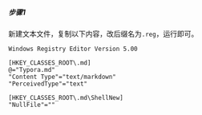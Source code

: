 ##### 步骤1

新建文本文件，复制以下内容，改后缀名为`.reg`，运行即可。

```
Windows Registry Editor Version 5.00
 
[HKEY_CLASSES_ROOT\.md]
@="Typora.md"
"Content Type"="text/markdown"
"PerceivedType"="text"
 
[HKEY_CLASSES_ROOT\.md\ShellNew]
"NullFile"=""
```

